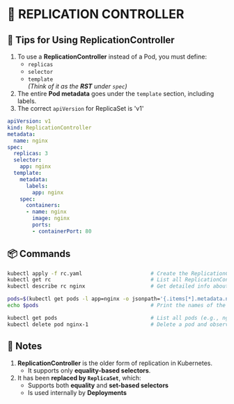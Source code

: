 # 🔁 REPLICATION CONTROLLER
## 📌 Tips for Using ReplicationController

1. To use a **ReplicationController** instead of a Pod, you must define:
   - `replicas`
   - `selector`
   - `template`  
   _(Think of it as the **RST** under `spec`)_
2. The entire **Pod metadata** goes under the `template` section, including labels.
3. The correct `apiVersion` for ReplicaSet is 'v1'

```yaml
apiVersion: v1
kind: ReplicationController
metadata:
  name: nginx
spec:
  replicas: 3
  selector:
    app: nginx
  template:
    metadata:
      labels:
        app: nginx
    spec:
      containers:
      - name: nginx
        image: nginx
        ports:
        - containerPort: 80
```

## 📦 Commands

```sh
kubectl apply -f rc.yaml                      # Create the ReplicationController
kubectl get rc                                # List all ReplicationControllers
kubectl describe rc nginx                     # Get detailed info about the RC

pods=$(kubectl get pods -l app=nginx -o jsonpath='{.items[*].metadata.name}')
echo $pods                                    # Print the names of the pods

kubectl get pods                              # List all pods (e.g., nginx-1, nginx-2, nginx-3)
kubectl delete pod nginx-1                    # Delete a pod and observe auto-replacement
```

## 📝 Notes

1. **ReplicationController** is the older form of replication in Kubernetes.
   - It supports only **equality-based selectors**.
2. It has been **replaced by `ReplicaSet`**, which:
   - Supports both **equality** and **set-based selectors**
   - Is used internally by **Deployments**
